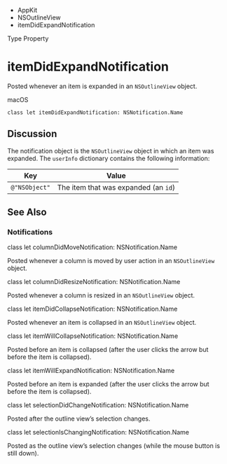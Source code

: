 

- AppKit
- NSOutlineView
-  itemDidExpandNotification 

Type Property

# itemDidExpandNotification

Posted whenever an item is expanded in an `NSOutlineView` object.

macOS

``` source
class let itemDidExpandNotification: NSNotification.Name
```

## Discussion

The notification object is the `NSOutlineView` object in which an item was expanded. The `userInfo` dictionary contains the following information:

| Key           | Value                                |
|---------------|--------------------------------------|
| `@"NSObject"` | The item that was expanded (an `id`) |

## See Also

### Notifications

class let columnDidMoveNotification: NSNotification.Name

Posted whenever a column is moved by user action in an `NSOutlineView` object.

class let columnDidResizeNotification: NSNotification.Name

Posted whenever a column is resized in an `NSOutlineView` object.

class let itemDidCollapseNotification: NSNotification.Name

Posted whenever an item is collapsed in an `NSOutlineView` object.

class let itemWillCollapseNotification: NSNotification.Name

Posted before an item is collapsed (after the user clicks the arrow but before the item is collapsed).

class let itemWillExpandNotification: NSNotification.Name

Posted before an item is expanded (after the user clicks the arrow but before the item is collapsed).

class let selectionDidChangeNotification: NSNotification.Name

Posted after the outline view’s selection changes.

class let selectionIsChangingNotification: NSNotification.Name

Posted as the outline view’s selection changes (while the mouse button is still down).

